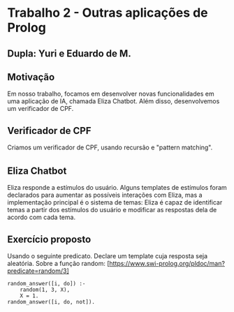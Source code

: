 # Trabalho 2 - Outras aplicações de Prolog

## Dupla: Yuri e Eduardo de M.

## Motivação

Em nosso trabalho, focamos em desenvolver novas funcionalidades em uma aplicação de IA, chamada Eliza Chatbot. Além disso, desenvolvemos um verificador de CPF.

## Verificador de CPF

Criamos um verificador de CPF, usando recursão e "pattern matching".

###### 

## Eliza Chatbot

Eliza responde a estímulos do usuário. Alguns templates de estímulos foram declarados para aumentar as possíveis interações com Eliza, mas a implementação principal é o sistema de temas: Eliza é capaz de identificar temas a partir dos estímulos do usuário e modificar as respostas dela de acordo com cada tema.

## Exercício proposto

Usando o seguinte predicato. Declare um template cuja resposta seja aleatória.
Sobre a função random: [https://www.swi-prolog.org/pldoc/man?predicate=random/3]
```
random_answer([i, do]) :-
    random(1, 3, X),
    X = 1.
random_answer([i, do, not]).
```
